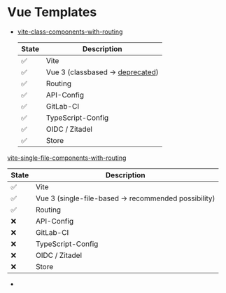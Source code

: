 # Vue Templates

- [vite-class-components-with-routing](/vite-class-components-with-routing)

  | State | Description                          |
  |---|--------------------------------------|
  | ✅ | Vite                                 |
  | ✅ | Vue 3 (classbased -> [deprecated](https://class-component.vuejs.org/)) |
  | ✅ | Routing                              |
  | ✅ | API-Config                           |
  | ✅ | GitLab-CI                            |
  | ✅ | TypeScript-Config                    |
  | ✅ | OIDC / Zitadel                       |
  | ✅ | Store                                |

[vite-single-file-components-with-routing](/vite-single-file-components-with-routing)

  | State | Description                   |
  |---|-------------------------------|
  | ✅ | Vite                          |
  | ✅ | Vue 3 (single-file-based -> recommended possibility) |
  | ✅ | Routing                       |
  | ❌ | API-Config                    |
  | ❌  | GitLab-CI                     |
  | ❌  | TypeScript-Config             |
  | ❌  | OIDC / Zitadel                |
  | ❌  | Store                         |
- 